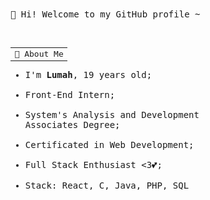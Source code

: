 <samp>
    💙 Hi! Welcome to my GitHub profile ~
    <br><br><br>
    <table><td>💖 About Me</td></table>
    <ul>
        <li>I'm <strong>Lumah</strong>, 19 years old;</li><br>
        <li>Front-End Intern;</li><br>
        <li>System's Analysis and Development<br>Associates Degree;</li><br>
        <li>Certificated in Web Development;</li><br>
        <li>Full Stack Enthusiast <3💕;</li><br>
        <li>Stack: React, C, Java, PHP, SQL</li>
    </ul>
</samp>

